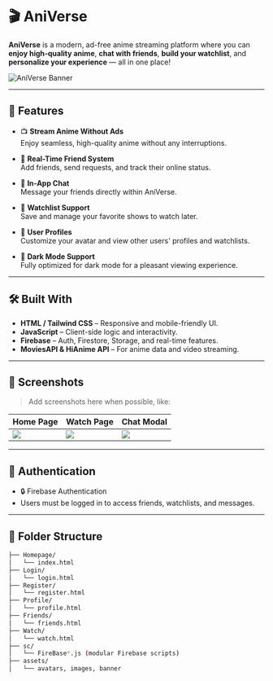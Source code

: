 # 🎬 AniVerse

**AniVerse** is a modern, ad-free anime streaming platform where you can **enjoy high-quality anime**, **chat with friends**, **build your watchlist**, and **personalize your experience** — all in one place!

![AniVerse Banner](final.jpg) <!-- optional banner image -->

---

## 🚀 Features

- 📺 **Stream Anime Without Ads**  
  Enjoy seamless, high-quality anime without any interruptions.

- 👥 **Real-Time Friend System**  
  Add friends, send requests, and track their online status.

- 💬 **In-App Chat**  
  Message your friends directly within AniVerse.

- 📝 **Watchlist Support**  
  Save and manage your favorite shows to watch later.

- 👤 **User Profiles**  
  Customize your avatar and view other users' profiles and watchlists.

- 🌙 **Dark Mode Support**  
  Fully optimized for dark mode for a pleasant viewing experience.

---

## 🛠️ Built With

- **HTML / Tailwind CSS** – Responsive and mobile-friendly UI.
- **JavaScript** – Client-side logic and interactivity.
- **Firebase** – Auth, Firestore, Storage, and real-time features.
- **MoviesAPI & HiAnime API** – For anime data and video streaming.

---

## 📸 Screenshots

> Add screenshots here when possible, like:

| Home Page | Watch Page | Chat Modal |
|----------|------------|------------|
| ![](./screenshots/home.png) | ![](./screenshots/watch.png) | ![](./screenshots/chat.png) |

---

## 🔐 Authentication

- 🔒 Firebase Authentication
- Users must be logged in to access friends, watchlists, and messages.

---

## 📂 Folder Structure

```bash
├── Homepage/
│   └── index.html
├── Login/
│   └── login.html
├── Register/
│   └── register.html
├── Profile/
│   └── profile.html
├── Friends/
│   └── friends.html
├── Watch/
│   └── watch.html
├── sc/
│   └── FireBase*.js (modular Firebase scripts)
├── assets/
│   └── avatars, images, banner
